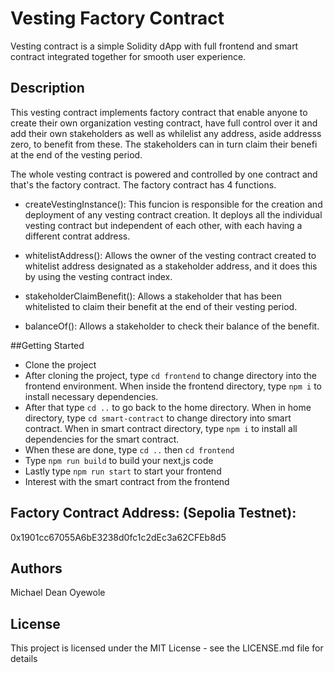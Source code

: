 # Vesting Factory Contract

Vesting contract is a simple Solidity dApp with full frontend and smart contract integrated together for smooth user experience.

## Description

This vesting contract implements factory contract that enable anyone to create their own organization vesting contract, have full control over it and add their own stakeholders as well as whilelist any address, aside addresss zero, to benefit from these. The stakeholders can in turn claim their benefi at the end of the vesting period.

The whole vesting contract is powered and controlled by one contract and that's the factory contract. The factory contract has 4 functions.

- createVestingInstance(): This funcion is responsible for the creation and deployment of any vesting contract creation. It deploys all the individual vesting contract but independent of each other, with each having a different contrat address.

- whitelistAddress(): Allows the owner of the vesting contract created to whitelist address designated as a stakeholder address, and it does this by using the vesting contract index.

- stakeholderClaimBenefit(): Allows a stakeholder that has been whitelisted to claim their benefit at the end of their vesting period.

- balanceOf(): Allows a stakeholder to check their balance of the benefit.

##Getting Started
- Clone the project
- After cloning the project, type ```cd frontend``` to change directory into the frontend environment. When inside the frontend directory, type ```npm i``` to install necessary dependencies.
- After that type ```cd ..``` to go back to the home directory. When in home directory, type ```cd smart-contract``` to change directory into smart contract. When in smart contract directory, type  ```npm i``` to install all dependencies for the smart contract.
- When these are done, type ```cd ..``` then ```cd frontend```
- Type ```npm run build``` to build your next,js code
- Lastly type ```npm run start``` to start your frontend
- Interest with the smart contract from the frontend

## Factory Contract Address:   (Sepolia Testnet): 
0x1901cc67055A6bE3238d0fc1c2dEc3a62CFEb8d5

## Authors
Michael Dean Oyewole

## License
This project is licensed under the MIT License - see the LICENSE.md file for details
